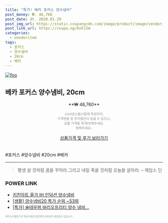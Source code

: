 ```yaml
--- 
title: "특가! 베카 포커스 양수냄비" 
post_money: ₩. 46,760 
post_date: dt. 2020.01.29 
post_img_url: https://static.coupangcdn.com/image/product/image/vendoritem/2017/03/07/3001063803/6595a135-0df2-4865-b527-41ae6c1fc7c3.jpg 
post_link_url: https://coupa.ng/bnFzIm 
categories: 
  - vendoritem 
tags: 
  - 포커스 
  - 양수냄비 
  - 20cm 
  - 베카 
--- 
```

[![foo](https://static.coupangcdn.com/image/product/image/vendoritem/2017/03/07/3001063803/6595a135-0df2-4865-b527-41ae6c1fc7c3.jpg)](https://coupa.ng/bnFzIm) 

## 베카 포커스 양수냄비, 20cm 
<p style="text-align: center;">**₩ 46,760**</p> 
<p style="text-align: center;"><span style="color: #898c8f; font-family: Georgia,Times,serif; font-size: 0.75em;">2020년01월29일에 작성되어, <br>가격변동 및 추가할인이 있을 수 있으니,<br> 상품 가격을 꼭!확인해주세요.<br>행복하세요~</span> 
</p>	 
<div markdown="0" style="text-align: center;"><a href="https://coupa.ng/bnFzIm" class="btn btn--success">상품가격 및 후기 보러가기</a></div> 
<br><br> 
  #포커스 #양수냄비 #20cm #베카 
<hr> 

> 평생 살 것처럼 꿈을 꾸어라.그리고 내일 죽을 것처럼 오늘을 살아라. – 제임스 딘 


### POWER LINK

* <a href="https://blog.naver.com/fasyy4321/221790180259" target="_blank">키친아트 올가 IH 인덕션 양수냄비</a>
* <a href="https://blog.naver.com/sakai111/221788406149" target="_blank"> [생활] 양수냄비20 특가 순위 ~53위</a>
* <a href="https://blog.naver.com/santokki14/221788847956" target="_blank">[특가] 슐테우퍼 바리오프리티 양수 냄비...</a>

<span style="color: #898c8f; font-family: Georgia,Times,serif; font-size: 0.55em;">파트너스활동으로 작성자에게 일정액의 커미션이 제공될수 있습니다.</span> 
